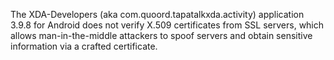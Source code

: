 The XDA-Developers (aka com.quoord.tapatalkxda.activity) application 3.9.8 for Android does not verify X.509 certificates from SSL servers, which allows man-in-the-middle attackers to spoof servers and obtain sensitive information via a crafted certificate.